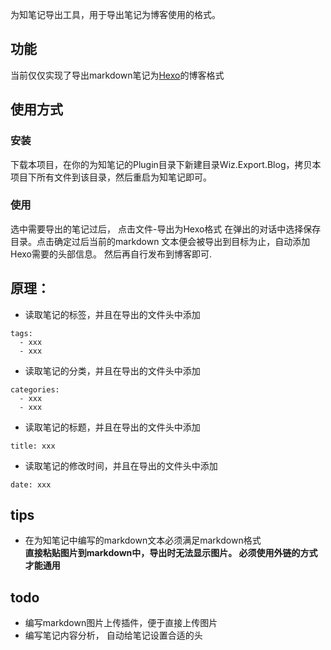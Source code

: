 为知笔记导出工具，用于导出笔记为博客使用的格式。 

## 功能
 当前仅仅实现了导出markdown笔记为[Hexo](https://hexo.io/zh-cn/docs/commands.html)的博客格式

## 使用方式
### 安装
下载本项目，在你的为知笔记的Plugin目录下新建目录Wiz.Export.Blog，拷贝本项目下所有文件到该目录，然后重启为知笔记即可。
### 使用
选中需要导出的笔记过后， 点击文件-导出为Hexo格式
在弹出的对话中选择保存目录。点击确定过后当前的markdown
文本便会被导出到目标为止，自动添加Hexo需要的头部信息。
然后再自行发布到博客即可.

## 原理：

- 读取笔记的标签，并且在导出的文件头中添加

>
	tags:
	  - xxx
	  - xxx


- 读取笔记的分类，并且在导出的文件头中添加

>
	categories:
	  - xxx 
	  - xxx

 
- 读取笔记的标题，并且在导出的文件头中添加
>
	title: xxx

- 读取笔记的修改时间，并且在导出的文件头中添加
>
	date: xxx


## tips
- 在为知笔记中编写的markdown文本必须满足markdown格式</br>
**直接粘贴图片到markdown中，导出时无法显示图片。 必须使用外链的方式才能通用**

## todo
- 编写markdown图片上传插件，便于直接上传图片
- 编写笔记内容分析， 自动给笔记设置合适的头
